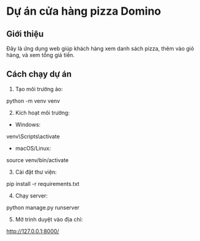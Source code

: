 
# Dự án cửa hàng pizza Domino

## Giới thiệu

Đây là ứng dụng web giúp khách hàng xem danh sách pizza, thêm vào giỏ hàng, và xem tổng giá tiền.

## Cách chạy dự án

1. Tạo môi trường ảo:

python -m venv venv

2. Kích hoạt môi trường:

- Windows:

venv\Scripts\activate

- macOS/Linux:

source venv/bin/activate

3. Cài đặt thư viện:

pip install -r requirements.txt

4. Chạy server:

python manage.py runserver

5. Mở trình duyệt vào địa chỉ:

http://127.0.0.1:8000/

